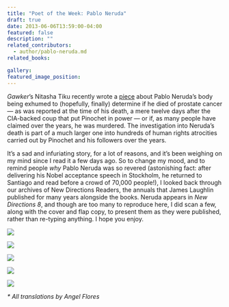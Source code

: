 ```yaml
---
title: "Poet of the Week: Pablo Neruda"
draft: true
date: 2013-06-06T13:59:00-04:00
featured: false
description: ""
related_contributors:
  - author/pablo-neruda.md
related_books:

gallery:
featured_image_position: 
---
```


_Gawker_’s Nitasha Tiku recently wrote a [piece](http://gawker.com/was-pablo-neruda-murdered-by-a-cia-double-agent-working-511011666) about Pablo Neruda’s body being exhumed to (hopefully, finally) determine if he died of prostate cancer — as was reported at the time of his death, a mere twelve days after the CIA-backed coup that put Pinochet in power — or if, as many people have claimed over the years, he was murdered. The investigation into Neruda’s death is part of a much larger one into hundreds of human rights atrocities carried out by Pinochet and his followers over the years.

It’s a sad and infuriating story, for a lot of reasons, and it’s been weighing on my mind since I read it a few days ago. So to change my mood, and to remind people _why_ Pablo Neruda was so revered (astonishing fact: after delivering his Nobel acceptance speech in Stockholm, he returned to Santiago and read before a crowd of 70,000 people!), I looked back through our archives of New Directions Readers, the annuals that James Laughlin published for many years alongside the books. Neruda appears in _New Directions 8_, and though are too many to reproduce here, I did scan a few, along with the cover and flap copy, to present them as they were published, rather than re-typing anything. I hope you enjoy.

![](http://ndbooks.com/images/uploads/NDR8_cover.jpg)

![](http://ndbooks.com/images/uploads/NDR8_Flap.jpg)

![](http://ndbooks.com/images/uploads/Neruda_1.jpg)

![](http://ndbooks.com/images/uploads/Neruda_2.jpg)

![](http://ndbooks.com/images/uploads/Neruda_3.jpg)

_* All translations by Angel Flores_


